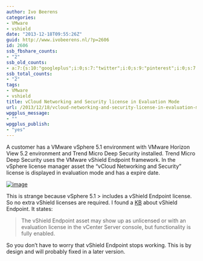 ```yaml
---
author: Ivo Beerens
categories:
- VMware
- vshield
date: "2013-12-18T09:55:26Z"
guid: http://www.ivobeerens.nl/?p=2606
id: 2606
ssb_fbshare_counts:
- "2"
ssb_old_counts:
- a:7:{s:10:"googleplus";i:0;s:7:"twitter";i:0;s:9:"pinterest";i:0;s:7:"fbshare";i:2;s:8:"linkedin";i:0;s:6:"reddit";i:0;s:6:"tumblr";i:0;}
ssb_total_counts:
- "2"
tags:
- VMware
- vshield
title: vCloud Networking and Security license in Evaluation Mode
url: /2013/12/18/vcloud-networking-and-security-license-in-evaluation-mode/
wpgplus_message:
- ""
wpgplus_publish:
- "yes"
---
```


A customer has a VMware vSphere 5.1 environment with VMware Horizon View 5.2 environment and Trend Micro Deep Security installed. Trend Micro Deep Security uses the VMware vShield Endpoint framework. In the vSphere license manager asset the “vCloud Networking and Security” license is displayed in evaluation mode and has a expire date.

[![image](http://localhost/wp-content/uploads/2013/12/image_thumb5.png "image")](http://localhost/wp-content/uploads/2013/12/image5.png)

This is strange because vSphere 5.1 > includes a vShield Endpoint license. So no extra vShield licenses are required. I found a [KB](http://kb.vmware.com/selfservice/microsites/search.do?language=en_US&cmd=displayKC&externalId=2036875) about vShield Endpoint. It states:

> The vShield Endpoint asset may show up as unlicensed or with an evaluation license in the vCenter Server console, but functionality is fully enabled.

So you don’t have to worry that vShield Endpoint stops working. This is by design and will probably fixed in a later version.
